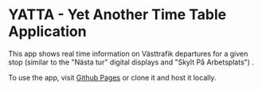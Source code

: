 # YATTA - Yet Another Time Table Application
This app shows real time information on Västtrafik departures for a given stop (similar to the "Nästa tur" digital displays and "Skylt På Arbetsplats") .

To use the app, visit [Github Pages](https://thomasedoff.github.io/yatta/) or clone it and host it locally.
